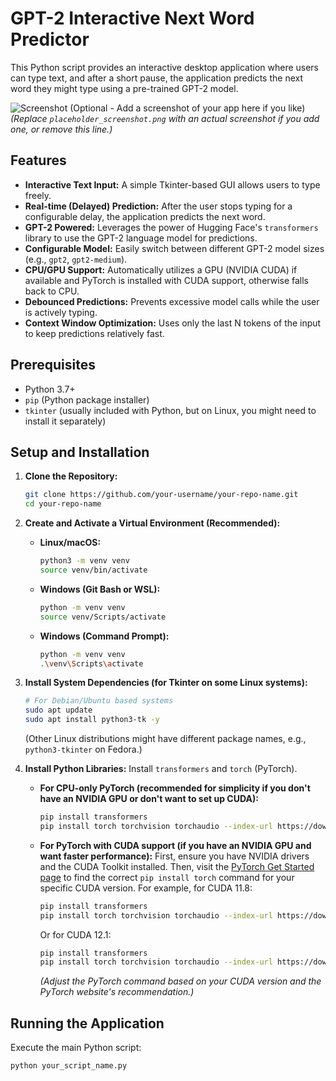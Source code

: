 # GPT-2 Interactive Next Word Predictor

This Python script provides an interactive desktop application where users can type text, and after a short pause, the application predicts the next word they might type using a pre-trained GPT-2 model.

![Screenshot (Optional - Add a screenshot of your app here if you like)](placeholder_screenshot.png)
*(Replace `placeholder_screenshot.png` with an actual screenshot if you add one, or remove this line.)*

## Features

*   **Interactive Text Input:** A simple Tkinter-based GUI allows users to type freely.
*   **Real-time (Delayed) Prediction:** After the user stops typing for a configurable delay, the application predicts the next word.
*   **GPT-2 Powered:** Leverages the power of Hugging Face's `transformers` library to use the GPT-2 language model for predictions.
*   **Configurable Model:** Easily switch between different GPT-2 model sizes (e.g., `gpt2`, `gpt2-medium`).
*   **CPU/GPU Support:** Automatically utilizes a GPU (NVIDIA CUDA) if available and PyTorch is installed with CUDA support, otherwise falls back to CPU.
*   **Debounced Predictions:** Prevents excessive model calls while the user is actively typing.
*   **Context Window Optimization:** Uses only the last N tokens of the input to keep predictions relatively fast.

## Prerequisites

*   Python 3.7+
*   `pip` (Python package installer)
*   `tkinter` (usually included with Python, but on Linux, you might need to install it separately)

## Setup and Installation

1.  **Clone the Repository:**
    ```bash
    git clone https://github.com/your-username/your-repo-name.git
    cd your-repo-name
    ```

2.  **Create and Activate a Virtual Environment (Recommended):**
    *   **Linux/macOS:**
        ```bash
        python3 -m venv venv
        source venv/bin/activate
        ```
    *   **Windows (Git Bash or WSL):**
        ```bash
        python -m venv venv
        source venv/Scripts/activate
        ```
    *   **Windows (Command Prompt):**
        ```bash
        python -m venv venv
        .\venv\Scripts\activate
        ```

3.  **Install System Dependencies (for Tkinter on some Linux systems):**
    ```bash
    # For Debian/Ubuntu based systems
    sudo apt update
    sudo apt install python3-tk -y
    ```
    (Other Linux distributions might have different package names, e.g., `python3-tkinter` on Fedora.)

4.  **Install Python Libraries:**
    Install `transformers` and `torch` (PyTorch).

    *   **For CPU-only PyTorch (recommended for simplicity if you don't have an NVIDIA GPU or don't want to set up CUDA):**
        ```bash
        pip install transformers
        pip install torch torchvision torchaudio --index-url https://download.pytorch.org/whl/cpu
        ```

    *   **For PyTorch with CUDA support (if you have an NVIDIA GPU and want faster performance):**
        First, ensure you have NVIDIA drivers and the CUDA Toolkit installed. Then, visit the [PyTorch Get Started page](https://pytorch.org/get-started/locally/) to find the correct `pip install torch` command for your specific CUDA version.
        For example, for CUDA 11.8:
        ```bash
        pip install transformers
        pip install torch torchvision torchaudio --index-url https://download.pytorch.org/whl/cu118
        ```
        Or for CUDA 12.1:
        ```bash
        pip install transformers
        pip install torch torchvision torchaudio --index-url https://download.pytorch.org/whl/cu121
        ```
        *(Adjust the PyTorch command based on your CUDA version and the PyTorch website's recommendation.)*

## Running the Application

Execute the main Python script:

```bash
python your_script_name.py
